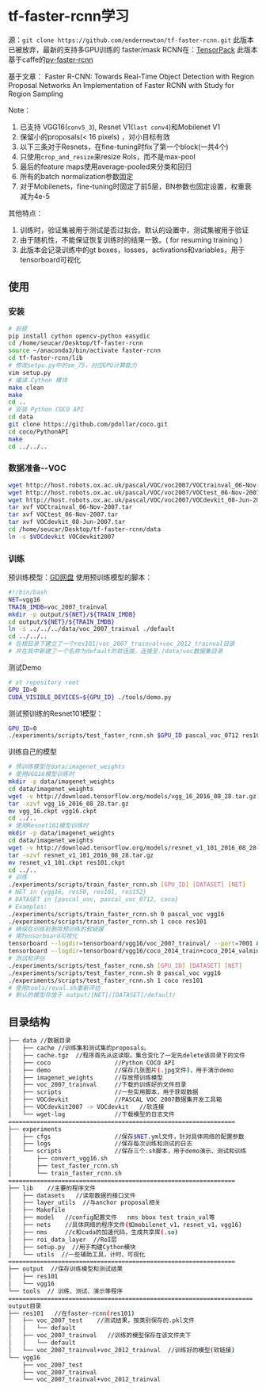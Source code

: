 # tf-faster-rcnn学习

源：`git clone https://github.com/endernewton/tf-faster-rcnn.git`
此版本已被放弃，最新的支持多GPU训练的 faster/mask RCNN在：[TensorPack](https://github.com/tensorpack/tensorpack/tree/master/examples/FasterRCNN)
此版本基于caffe的[py-faster-rcnn](https://github.com/rbgirshick/py-faster-rcnn)

基于文章：
Faster R-CNN: Towards Real-Time Object Detection with Region Proposal Networks
An Implementation of Faster RCNN with Study for Region Sampling

Note：
1. 已支持 VGG16(`conv5_3`), Resnet V1(`last conv4`)和Mobilenet V1
2. 保留小的proposals(< 16 pixels) ，对小目标有效
3. 以下三条对于Resnets，在fine-tuning时fix了第一个block(一共4个)
4. 只使用`crop_and_resize`来resize RoIs，而不是max-pool
5. 最后的feature maps使用average-pooled来分类和回归
6. 所有的batch normalization参数固定
7. 对于Mobilenets，fine-tuning时固定了前5层，BN参数也固定设置，权重衰减为4e-5

其他特点：
1. 训练时，验证集被用于测试是否过拟合。默认的设置中，测试集被用于验证
2. 由于随机性，不能保证恢复训练时的结果一致。( for resuming training )
3. 此版本会记录训练中的gt boxes，losses，activations和variables，用于tensorboard可视化
## 使用
### 安装
```bash
# 前提
pip install cython opencv-python easydic
cd /home/seucar/Desktop/tf-faster-rcnn
source ~/anaconda3/bin/activate faster-rcnn
cd tf-faster-rcnn/lib
# 修改setpu.py中的sm_75，对应GPU计算能力
vim setup.py
# 编译 Cython 模块
make clean
make
cd ..
# 安装 Python COCO API
cd data
git clone https://github.com/pdollar/coco.git
cd coco/PythonAPI
make
cd ../../..
```
### 数据准备--VOC
```bash
wget http://host.robots.ox.ac.uk/pascal/VOC/voc2007/VOCtrainval_06-Nov-2007.tar
wget http://host.robots.ox.ac.uk/pascal/VOC/voc2007/VOCtest_06-Nov-2007.tar
wget http://host.robots.ox.ac.uk/pascal/VOC/voc2007/VOCdevkit_08-Jun-2007.tar
tar xvf VOCtrainval_06-Nov-2007.tar
tar xvf VOCtest_06-Nov-2007.tar
tar xvf VOCdevkit_08-Jun-2007.tar
cd /home/seucar/Desktop/tf-faster-rcnn/data
ln -s $VOCdevkit VOCdevkit2007
```
### 训练
预训练模型：[GD网盘](https://drive.google.com/drive/folders/0B1_fAEgxdnvJSmF3YUlZcHFqWTQ)
使用预训练模型的脚本：
```bash
#!/bin/bash
NET=vgg16
TRAIN_IMDB=voc_2007_trainval
mkdir -p output/${NET}/${TRAIN_IMDB}
cd output/${NET}/${TRAIN_IMDB}
ln -s ../../../data/voc_2007_trainval ./default
cd ../../..
# 在根目录下建立了一个res101/voc_2007_trainval+voc_2012_trainval目录
# 并在其中新建了一个名称为default的软连接，连接至./data/voc数据集目录
```
测试Demo
```bash
# at repository root
GPU_ID=0
CUDA_VISIBLE_DEVICES=${GPU_ID} ./tools/demo.py
```
测试预训练的Resnet101模型：
```bash
GPU_ID=0
./experiments/scripts/test_faster_rcnn.sh $GPU_ID pascal_voc_0712 res101
```
训练自己的模型
```bash
# 预训练模型在data/imagenet_weights
# 使用VGG16模型训练时
mkdir -p data/imagenet_weights
cd data/imagenet_weights
wget -v http://download.tensorflow.org/models/vgg_16_2016_08_28.tar.gz
tar -xzvf vgg_16_2016_08_28.tar.gz
mv vgg_16.ckpt vgg16.ckpt
cd ../..
# 使用Resnet101模型训练时
mkdir -p data/imagenet_weights
cd data/imagenet_weights
wget -v http://download.tensorflow.org/models/resnet_v1_101_2016_08_28.tar.gz
tar -xzvf resnet_v1_101_2016_08_28.tar.gz
mv resnet_v1_101.ckpt res101.ckpt
cd ../..
# 训练
./experiments/scripts/train_faster_rcnn.sh [GPU_ID] [DATASET] [NET]
# NET in {vgg16, res50, res101, res152}
# DATASET in {pascal_voc, pascal_voc_0712, coco}
# Examples:
./experiments/scripts/train_faster_rcnn.sh 0 pascal_voc vgg16
./experiments/scripts/train_faster_rcnn.sh 1 coco res101
# 确保在训练前删除预训练的软链接
# 用Tensorboard可视化
tensorboard --logdir=tensorboard/vgg16/voc_2007_trainval/ --port=7001 &
tensorboard --logdir=tensorboard/vgg16/coco_2014_train+coco_2014_valminusminival/ --port=7002 &
# 测试和评估
./experiments/scripts/test_faster_rcnn.sh [GPU_ID] [DATASET] [NET]
./experiments/scripts/test_faster_rcnn.sh 0 pascal_voc vgg16
./experiments/scripts/test_faster_rcnn.sh 1 coco res101
# 使用tools/reval.sh重新评估
# 默认的模型存放于 output/[NET]/[DATASET]/default/
```
## 目录结构
```bash
├── data //数据目录
│   ├── cache //训练集和测试集的proposals。
│   ├── cache.tgz  //程序首先从这读取。集合变化了一定先delete该目录下的文件
│   ├── coco                  //Python COCO API
│   ├── demo                  //保存几张图片(.jpg文件)，用于演示demo
│   ├── imagenet_weights      //存放预训练模型
│   ├── voc_2007_trainval     //下载的训练好的文件目录
│   ├── scripts               //一些实用脚本，用于获取数据
│   ├── VOCdevkit             //PASCAL VOC 2007数据集开发工具箱
│   ├── VOCdevkit2007 -> VOCdevkit   //软连接
│   └── wget-log              //下载模型的日志文件
================================================================
├── experiments
│   ├── cfgs                  //保存$NET.yml文件，针对具体网络的配置参数
│   ├── logs                  //保存每次训练和测试的日志
│   └── scripts               //保存三个.sh脚本，用于demo演示、测试和训练
│       ├── convert_vgg16.sh
│       ├── test_faster_rcnn.sh
│       └── train_faster_rcnn.sh
================================================================
├── lib    //主要的程序文件
│   ├── datasets   //读取数据的接口文件 
│   ├── layer_utils  //与anchor proposal相关
│   ├── Makefile
│   ├── model   //config配置文件   nms bbox test train_val等
│   ├── nets    //具体网络的程序文件(如mobilenet_v1，resnet_v1，vgg16)
│   ├── nms     //c和cuda的加速代码，生成共享库(.so)
│   ├── roi_data_layer  //RoI层
│   ├── setup.py  //用于构建Cython模块
│   └── utils  //一些辅助工具，计时、可视化 
================================================================
├── output  //保存训练模型和测试结果
│   ├── res101
│   └── vgg16
└── tools  // 训练、测试、演示等程序
=====================================================================
output目录
├── res101   //在faster-rcnn(res101)
│   ├── voc_2007_test    //测试结果，按类别保存的.pkl文件
│   │   └── default
│   ├── voc_2007_trainval   //训练的模型保存在该文件夹下
│   │   └── default
│   └── voc_2007_trainval+voc_2012_trainval  //训练好的模型(软链接)
└── vgg16
    ├── voc_2007_test
    ├── voc_2007_trainval
    └── voc_2007_trainval+voc_2012_trainval
```

